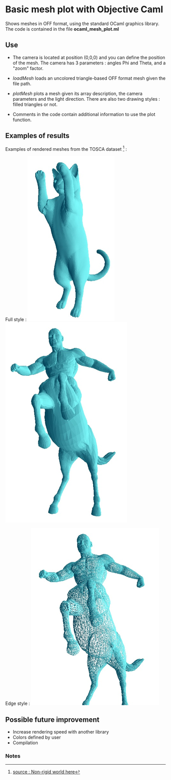 # Basic mesh plot with Objective Caml
Shows meshes in OFF format, using the standard OCaml graphics library.
The code is contained in the file **ocaml_mesh_plot.ml**

## Use
 - The camera is located at position (0,0,0) and you can define the position of the mesh. The camera has 3 parameters : angles Phi and Theta, and a "zoom" factor.

- *loadMesh* loads an uncolored triangle-based OFF format mesh given the file path.

- *plotMesh* plots a mesh given its array description, the camera parameters and the light direction.
There are also two drawing styles : filled triangles or not.

- Comments in the code contain additional information to use the plot function.

## Examples of results
Examples of rendered meshes from the TOSCA dataset [^1] :

Full style :
![image](https://raw.githubusercontent.com/Bleuje/ocaml-mesh-plot/master/pictures/cat1_ocaml.jpg)
![image](https://raw.githubusercontent.com/Bleuje/ocaml-mesh-plot/master/pictures/centaur1_ocaml.jpg)

Edge style :
![image](https://raw.githubusercontent.com/Bleuje/ocaml-mesh-plot/master/pictures/centaur1_edge_ocaml.jpg)

## Possible future improvement
- Increase rendering speed with another library
- Colors defined by user
- Compilation

### Notes
[^1]: [source : Non-rigid world here](http://tosca.cs.technion.ac.il/book/resources_data.html)
